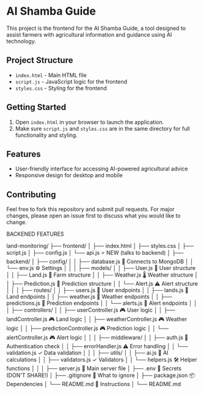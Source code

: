 # AI Shamba Guide 

This project is the frontend for the AI Shamba Guide, a tool designed to assist farmers with agricultural information and guidance using AI technology.

## Project Structure
- `index.html` - Main HTML file
- `script.js` - JavaScript logic for the frontend
- `styles.css` - Styling for the frontend

## Getting Started
1. Open `index.html` in your browser to launch the application.
2. Make sure `script.js` and `styles.css` are in the same directory for full functionality and styling.

## Features
- User-friendly interface for accessing AI-powered agricultural advice
- Responsive design for desktop and mobile

## Contributing
Feel free to fork this repository and submit pull requests. For major changes, please open an issue first to discuss what you would like to change.



BACKENED FEATURES

land-monitoring/
├── frontend/
│   ├── index.html
│   ├── styles.css
│   ├── script.js
│   ├── config.js
│   └── api.js                    ⭐ NEW (talks to backend)
│
├── backend/
│   ├── config/
│   │   ├── database.js           🔌 Connects to MongoDB
│   │   └── env.js                ⚙️ Settings
│   │
│   ├── models/
│   │   ├── User.js               👤 User structure
│   │   ├── Land.js               🌾 Farm structure
│   │   ├── Weather.js            🌡️ Weather structure
│   │   ├── Prediction.js         🔮 Prediction structure
│   │   └── Alert.js              ⚠️ Alert structure
│   │
│   ├── routes/
│   │   ├── users.js              📖 User endpoints
│   │   ├── lands.js              📖 Land endpoints
│   │   ├── weather.js            📖 Weather endpoints
│   │   ├── predictions.js        📖 Prediction endpoints
│   │   └── alerts.js             📖 Alert endpoints
│   │
│   ├── controllers/
│   │   ├── userController.js     🎮 User logic
│   │   ├── landController.js     🎮 Land logic
│   │   ├── weatherController.js  🎮 Weather logic
│   │   ├── predictionController.js 🎮 Prediction logic
│   │   └── alertController.js    🎮 Alert logic
│   │
│   ├── middleware/
│   │   ├── auth.js               🔐 Authentication check
│   │   ├── errorHandler.js       ⚠️ Error handling
│   │   └── validation.js         ✓ Data validation
│   │
│   ├── utils/
│   │   ├── ai.js                 🤖 AI calculations
│   │   ├── validators.js         ✓ Validators
│   │   └── helpers.js            🛠️ Helper functions
│   │
│   ├── server.js                 🚀 Main server file
│   ├── .env                      🔐 Secrets (DON'T SHARE!)
│   ├── .gitignore                🚫 What to ignore
│   ├── package.json              📦 Dependencies
│   └── README.md                 📖 Instructions
│
└── README.md

